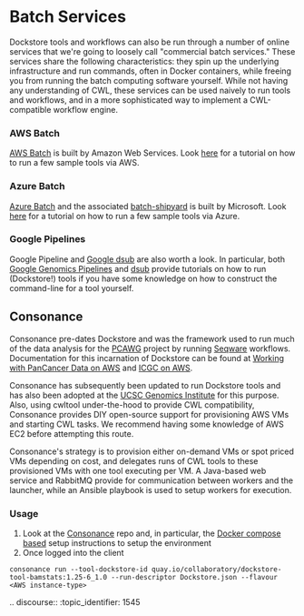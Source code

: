 # Batch Services

Dockstore tools and workflows can also be run through a number of online services that we're going to loosely call "commercial batch services." These services share the following characteristics: they spin up the underlying infrastructure and run commands, often in Docker containers, while freeing you from running the batch computing software yourself. While not having any understanding of CWL, these services can be used naively to run tools and workflows, and in a more sophisticated way to implement a CWL-compatible workflow engine.  

### AWS Batch

[AWS Batch](https://aws.amazon.com/batch/) is built by Amazon Web Services. Look [here](aws-batch) for a tutorial on how to run a few sample tools via AWS.

### Azure Batch

[Azure Batch](https://azure.microsoft.com/en-us/services/batch/) and the associated [batch-shipyard](https://github.com/Azure/batch-shipyard) is built by Microsoft. Look [here](azure-batch) for a tutorial on how to run a few sample tools via Azure.

### Google Pipelines

Google Pipeline and [Google dsub](https://github.com/googlegenomics/dsub) are also worth a look. In particular, both [Google Genomics Pipelines](https://cloud.google.com/genomics/v1alpha2/pipelines) and [dsub](https://cloud.google.com/genomics/v1alpha2/dsub) provide tutorials on how to run  (Dockstore!) tools if you have some knowledge on how to construct the command-line for a tool yourself.

## Consonance

Consonance pre-dates Dockstore and was the framework used to run much of the data analysis for the [PCAWG](https://dcc.icgc.org/pcawg#!%2Fmutations) project by running [Seqware](https://seqware.github.io/) workflows. Documentation for this incarnation of Dockstore can be found at [Working with PanCancer Data on AWS](http://icgc.org/working-pancancer-data-aws) and [ICGC on AWS](https://aws.amazon.com/public-datasets/icgc/).

Consonance has subsequently been updated to run Dockstore tools and has also been adopted at the [UCSC Genomics Institute](https://github.com/BD2KGenomics/dcc-ops) for this purpose. Also, using cwltool under-the-hood to provide CWL compatibility, Consonance provides DIY open-source support for provisioning AWS VMs and starting CWL tasks. We recommend having some knowledge of AWS EC2 before attempting this route.

Consonance's strategy is to provision either on-demand VMs or spot priced VMs depending on cost, and delegates runs of CWL tools to these provisioned VMs with one tool executing per VM. A Java-based web service and RabbitMQ provide for communication between workers and the launcher, while an Ansible playbook is used to setup workers for execution.

### Usage

1. Look at the [Consonance](https://github.com/Consonance/consonance) repo and, in particular, the [Docker compose based](https://github.com/Consonance/consonance/tree/develop/container-admin) setup instructions to setup the environment
2. Once logged into the client
```
consonance run --tool-dockstore-id quay.io/collaboratory/dockstore-tool-bamstats:1.25-6_1.0 --run-descriptor Dockstore.json --flavour <AWS instance-type>
```

.. discourse::
    :topic_identifier: 1545